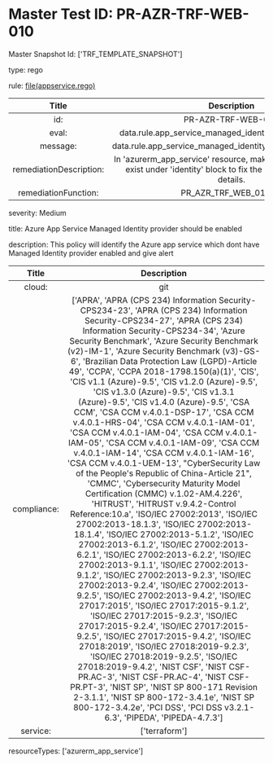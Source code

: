 



# Master Test ID: PR-AZR-TRF-WEB-010


Master Snapshot Id: ['TRF_TEMPLATE_SNAPSHOT']

type: rego

rule: [file(appservice.rego)]  
  
  
  
  

|Title|Description|
| :---: | :---: |
|id: |PR-AZR-TRF-WEB-010|
|eval: |data.rule.app_service_managed_identity_provider_enabled|
|message: |data.rule.app_service_managed_identity_provider_enabled_err|
|remediationDescription: |In 'azurerm_app_service' resource, make sure property 'type' exist under 'identity' block to fix the issue. Visit <a href='https://registry.terraform.io/providers/hashicorp/azurerm/latest/docs/resources/app_service#identity' target='_blank'>here</a> for details.|
|remediationFunction: |PR_AZR_TRF_WEB_010.py|


severity: Medium

title: Azure App Service Managed Identity provider should be enabled

description: This policy will identify the Azure app service which dont have Managed Identity provider enabled and give alert  
  
  

|Title|Description|
| :---: | :---: |
|cloud: |git|
|compliance: |['APRA', 'APRA (CPS 234) Information Security-CPS234-23', 'APRA (CPS 234) Information Security-CPS234-27', 'APRA (CPS 234) Information Security-CPS234-34', 'Azure Security Benchmark', 'Azure Security Benchmark (v2)-IM-1', 'Azure Security Benchmark (v3)-GS-6', 'Brazilian Data Protection Law (LGPD)-Article 49', 'CCPA', 'CCPA 2018-1798.150(a)(1)', 'CIS', 'CIS v1.1 (Azure)-9.5', 'CIS v1.2.0 (Azure)-9.5', 'CIS v1.3.0 (Azure)-9.5', 'CIS v1.3.1 (Azure)-9.5', 'CIS v1.4.0 (Azure)-9.5', 'CSA CCM', 'CSA CCM v.4.0.1-DSP-17', 'CSA CCM v.4.0.1-HRS-04', 'CSA CCM v.4.0.1-IAM-01', 'CSA CCM v.4.0.1-IAM-04', 'CSA CCM v.4.0.1-IAM-05', 'CSA CCM v.4.0.1-IAM-09', 'CSA CCM v.4.0.1-IAM-14', 'CSA CCM v.4.0.1-IAM-16', 'CSA CCM v.4.0.1-UEM-13', "CyberSecurity Law of the People's Republic of China-Article 21", 'CMMC', 'Cybersecurity Maturity Model Certification (CMMC) v.1.02-AM.4.226', 'HITRUST', 'HITRUST v.9.4.2-Control Reference:10.a', 'ISO/IEC 27002:2013', 'ISO/IEC 27002:2013-18.1.3', 'ISO/IEC 27002:2013-18.1.4', 'ISO/IEC 27002:2013-5.1.2', 'ISO/IEC 27002:2013-6.1.2', 'ISO/IEC 27002:2013-6.2.1', 'ISO/IEC 27002:2013-6.2.2', 'ISO/IEC 27002:2013-9.1.1', 'ISO/IEC 27002:2013-9.1.2', 'ISO/IEC 27002:2013-9.2.3', 'ISO/IEC 27002:2013-9.2.4', 'ISO/IEC 27002:2013-9.2.5', 'ISO/IEC 27002:2013-9.4.2', 'ISO/IEC 27017:2015', 'ISO/IEC 27017:2015-9.1.2', 'ISO/IEC 27017:2015-9.2.3', 'ISO/IEC 27017:2015-9.2.4', 'ISO/IEC 27017:2015-9.2.5', 'ISO/IEC 27017:2015-9.4.2', 'ISO/IEC 27018:2019', 'ISO/IEC 27018:2019-9.2.3', 'ISO/IEC 27018:2019-9.2.5', 'ISO/IEC 27018:2019-9.4.2', 'NIST CSF', 'NIST CSF-PR.AC-3', 'NIST CSF-PR.AC-4', 'NIST CSF-PR.PT-3', 'NIST SP', 'NIST SP 800-171 Revision 2-3.1.1', 'NIST SP 800-172-3.4.1e', 'NIST SP 800-172-3.4.2e', 'PCI DSS', 'PCI DSS v3.2.1-6.3', 'PIPEDA', 'PIPEDA-4.7.3']|
|service: |['terraform']|


resourceTypes: ['azurerm_app_service']


[file(appservice.rego)]: https://github.com/prancer-io/prancer-compliance-test/tree/master/azure/terraform/appservice.rego
